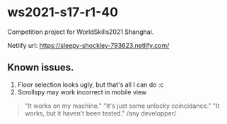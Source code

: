 # ws2021-s17-r1-40
Competition project for WorldSkills2021 Shanghai. 

Netlify url: 
https://sleepy-shockley-793623.netlify.com/

## Known issues.
1. Floor selection looks ugly, but that's all I can do :c
2. Scrollspy may work incorrect in mobile view

> "It works on my machine."
> "It's just some unlocky coincidance."
> "It works, but it haven't been tested."
> /any developper/

